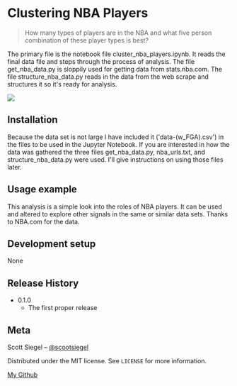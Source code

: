 # Clustering NBA Players 
> How many types of players are in the NBA and what five person combination of these player types is best?

The primary file is the notebook file cluster_nba_players.ipynb. It reads the final data file and steps through the process of analysis. The file get_nba_data.py is sloppily used for getting data from stats.nba.com. The file structure_nba_data.py reads in the data from the web scrape and structures it so it's ready for analysis.

![](header.png)

## Installation

Because the data set is not large I have included it ('data-(w_FGA).csv') in the files to be used in the Jupyter Notebook. If you are interested in how the data was gathered the three files get_nba_data.py, nba_urls.txt, and structure_nba_data.py were used. I'll give instructions on using those files later.

## Usage example

This analysis is a simple look into the roles of NBA players. It can be used and altered to explore other signals in the same or similar data sets. Thanks to NBA.com for the data.

## Development setup

None

## Release History

* 0.1.0
    * The first proper release

## Meta

Scott Siegel – [@scootsiegel](https://twitter.com/scootsiegel) 

Distributed under the MIT license. See ``LICENSE`` for more information.

[My Github](https://github.com/scootsiegel/)

